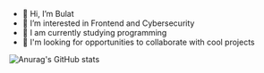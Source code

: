 - 👋 Hi, I’m Bulat
- 👀 I’m interested in Frontend and Cybersecurity
- 🌱 I am currently studying programming
- 💞️ I'm looking for opportunities to collaborate with cool projects

![Anurag's GitHub stats](https://github-readme-stats.vercel.app/api?username=damaskoo&show_icons=true&theme=tokyonight)

